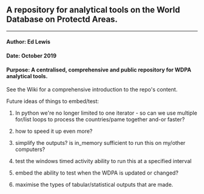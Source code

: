 ## A repository for analytical tools on the World Database on Protectd Areas.

***

#### Author: Ed Lewis
#### Date: October 2019
#### Purpose: A centralised, comprehensive and public repository for WDPA analytical tools.

See the Wiki for a comprehensive introduction to the repo's content.

Future ideas of things to embed/test:
1. In python we're no longer limited to one iterator - so can we use multiple for/list loops to process the countries/pame together and-or faster?

2. how to speed it up even more?

3. simplify the outputs? is in_memory sufficient to run this on my/other computers?

4. test the windows timed activity ability to run this at a specified interval 

5. embed the ability to test when the WDPA is updated or changed?

6. maximise the types of tabular/statistical outputs that are made. 

